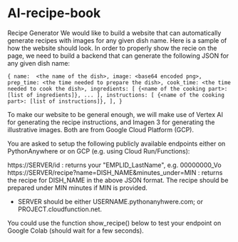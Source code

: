 # AI-recipe-book

Recipe Generator
We would like to build a website that can automatically generate recipes with images for any given dish name. Here is a sample of how the website should look. In order to properly show the recie on the page, we need to build a backend that can generate the following JSON for any given dish name:

`
{
    name:  <the name of the dish>,
    image: <base64 encoded png>,
    prep_time: <the time needed to prepare the dish>,
    cook_time: <the time needed to cook the dish>,
    ingredients: [
        {<name of the cooking part>: [list of ingredients]},
        ...
    ],
    instructions: [
        {<name of the cooking part>: [list of instructions]},
    ],
}
`

To make our website to be general enough, we will make use of Vertex AI for generating the recipe instructions, and Imagen 3 for generating the illustrative images. Both are from Google Cloud Platform (GCP).

You are asked to setup the following publicly available endpoints either on PythonAnywhere or on GCP (e.g. using Cloud Run/Functions):

https://SERVER/id : returns your "EMPLID_LastName", e.g. 00000000_Vo
https://SERVER/recipe?name=DISH_NAME&minutes_under=MIN : returns the recipe for DISH_NAME in the above JSON format. The recipe should be prepared under MIN minutes if MIN is provided.
* SERVER should be either USERNAME.pythonanyhwere.com; or PROJECT.cloudfunction.net.

You could use the function show_recipe() below to test your endpoint on Google Colab (should wait for a few seconds).